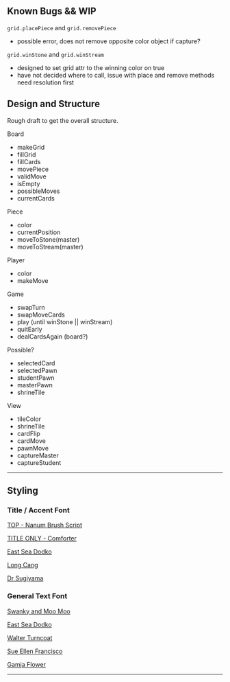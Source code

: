 ## Known Bugs && WIP
 
`grid.placePiece` and `grid.removePiece`
  - possible error, does not remove opposite color object if capture?


`grid.winStone` and `grid.winStream`
  - designed to set grid attr to the winning color on true
  - have not decided where to call, issue with place and remove methods need resolution first





## Design and Structure

Rough draft to get the overall structure.

Board
- makeGrid
- fillGrid
- fillCards
- movePiece
- validMove
- isEmpty
- possibleMoves
- currentCards

Piece
- color 
- currentPosition
- moveToStone(master)
- moveToStream(master)

Player
- color
- makeMove
  
Game
- swapTurn
- swapMoveCards
- play (until winStone || winStream)
- quitEarly
- dealCardsAgain   (board?)

Possible?
- selectedCard
- selectedPawn
- studentPawn
- masterPawn
- shrineTile

View
- tileColor
- shrineTile
- cardFlip
- cardMove
- pawnMove
- captureMaster
- captureStudent

---

## Styling 

### Title / Accent Font
[TOP - Nanum Brush Script](https://fonts.google.com/specimen/Nanum+Brush+Script?category=Handwriting)

[TITLE ONLY - Comforter](https://fonts.google.com/specimen/Comforter?category=Handwriting&preview.text=Onitama&preview.text_type=custom)

[East Sea Dodko](https://fonts.google.com/specimen/East+Sea+Dokdo?category=Handwriting)

[Long Cang](https://fonts.google.com/specimen/Long+Cang?category=Handwriting#standard-styles)

[Dr Sugiyama](https://fonts.google.com/specimen/Dr+Sugiyama?category=Handwriting)

### General Text Font
[Swanky and Moo Moo](https://fonts.google.com/specimen/Swanky+and+Moo+Moo?category=Handwriting)

[East Sea Dodko](https://fonts.google.com/specimen/East+Sea+Dokdo?category=Handwriting)

[Walter Turncoat](https://fonts.google.com/specimen/Walter+Turncoat?category=Handwriting)

[Sue Ellen Francisco](https://fonts.google.com/specimen/Sue+Ellen+Francisco?category=Handwriting)

[Gamja Flower](https://fonts.google.com/specimen/Gamja+Flower?category=Handwriting)
[]()
[]()

---

